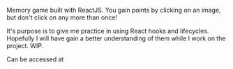 Memory game built with ReactJS. You gain points by clicking on an image, but
don't click on any more than once!

It's purpose is to give me practice in using React hooks and lifecycles. Hopefully I will have gain a better understanding of them while I work on the project. WIP.

Can be accessed at

